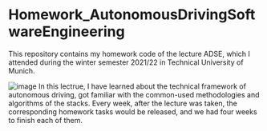 # Homework_AutonomousDrivingSoftwareEngineering
This repository contains my homework code of the lecture ADSE, which I attended during the winter semester 2021/22 in Technical University of Munich.

![image](https://user-images.githubusercontent.com/83095045/159155710-358f6139-f5ec-4160-8129-f2246f73bb70.png)
In this lectrue, I have learned about the technical framework of autonomous driving, got familiar with the common-used methodologies and algorithms of the stacks.
Every week, after the lecture was taken, the corresponding homework tasks would be released, and we had four weeks to finish each of them.
